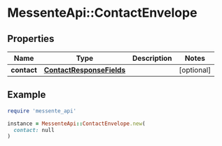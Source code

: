# MessenteApi::ContactEnvelope

## Properties

| Name | Type | Description | Notes |
| ---- | ---- | ----------- | ----- |
| **contact** | [**ContactResponseFields**](ContactResponseFields.md) |  | [optional] |

## Example

```ruby
require 'messente_api'

instance = MessenteApi::ContactEnvelope.new(
  contact: null
)
```


